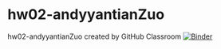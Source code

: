 # hw02-andyyantianZuo
hw02-andyyantianZuo created by GitHub Classroom
[![Binder](https://mybinder.org/badge_logo.svg)](https://mybinder.org/v2/gh/UCB-stat-159-s23/hw02-andyyantianZuo/HEAD)
